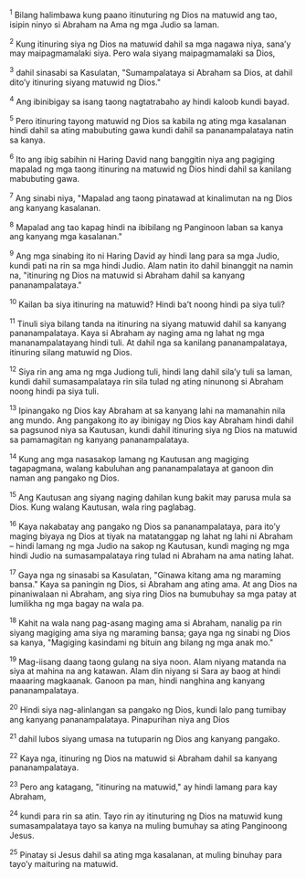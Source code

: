 <sup>1</sup>
Bilang halimbawa kung paano itinuturing ng Dios na matuwid ang tao, isipin ninyo si Abraham na Ama ng mga Judio sa laman. 

<sup>2</sup>
Kung itinuring siya ng Dios na matuwid dahil sa mga nagawa niya, sanaʼy may maipagmamalaki siya. Pero wala siyang maipagmamalaki sa Dios, 

<sup>3</sup>
dahil sinasabi sa Kasulatan, "Sumampalataya si Abraham sa Dios, at dahil ditoʼy itinuring siyang matuwid ng Dios." 

<sup>4</sup>
Ang ibinibigay sa isang taong nagtatrabaho ay hindi kaloob kundi bayad. 

<sup>5</sup>
Pero itinuring tayong matuwid ng Dios sa kabila ng ating mga kasalanan hindi dahil sa ating mabubuting gawa kundi dahil sa pananampalataya natin sa kanya. 

<sup>6</sup>
Ito ang ibig sabihin ni Haring David nang banggitin niya ang pagiging mapalad ng mga taong itinuring na matuwid ng Dios hindi dahil sa kanilang mabubuting gawa. 

<sup>7</sup>
Ang sinabi niya, "Mapalad ang taong pinatawad at kinalimutan na ng Dios ang kanyang kasalanan. 

<sup>8</sup>
Mapalad ang tao kapag hindi na ibibilang ng Panginoon laban sa kanya ang kanyang mga kasalanan." 

<sup>9</sup>
Ang mga sinabing ito ni Haring David ay hindi lang para sa mga Judio, kundi pati na rin sa mga hindi Judio. Alam natin ito dahil binanggit na namin na, "itinuring ng Dios na matuwid si Abraham dahil sa kanyang pananampalataya." 

<sup>10</sup>
Kailan ba siya itinuring na matuwid? Hindi baʼt noong hindi pa siya tuli? 

<sup>11</sup>
Tinuli siya bilang tanda na itinuring na siyang matuwid dahil sa kanyang pananampalataya. Kaya si Abraham ay naging ama ng lahat ng mga mananampalatayang hindi tuli. At dahil nga sa kanilang pananampalataya, itinuring silang matuwid ng Dios. 

<sup>12</sup>
Siya rin ang ama ng mga Judiong tuli, hindi lang dahil silaʼy tuli sa laman, kundi dahil sumasampalataya rin sila tulad ng ating ninunong si Abraham noong hindi pa siya tuli.

<sup>13</sup>
Ipinangako ng Dios kay Abraham at sa kanyang lahi na mamanahin nila ang mundo. Ang pangakong ito ay ibinigay ng Dios kay Abraham hindi dahil sa pagsunod niya sa Kautusan, kundi dahil itinuring siya ng Dios na matuwid sa pamamagitan ng kanyang pananampalataya. 

<sup>14</sup>
Kung ang mga nasasakop lamang ng Kautusan ang magiging tagapagmana, walang kabuluhan ang pananampalataya at ganoon din naman ang pangako ng Dios. 

<sup>15</sup>
Ang Kautusan ang siyang naging dahilan kung bakit may parusa mula sa Dios. Kung walang Kautusan, wala ring paglabag. 

<sup>16</sup>
Kaya nakabatay ang pangako ng Dios sa pananampalataya, para itoʼy maging biyaya ng Dios at tiyak na matatanggap ng lahat ng lahi ni Abraham – hindi lamang ng mga Judio na sakop ng Kautusan, kundi maging ng mga hindi Judio na sumasampalataya ring tulad ni Abraham na ama nating lahat. 

<sup>17</sup>
Gaya nga ng sinasabi sa Kasulatan, "Ginawa kitang ama ng maraming bansa." Kaya sa paningin ng Dios, si Abraham ang ating ama. At ang Dios na pinaniwalaan ni Abraham, ang siya ring Dios na bumubuhay sa mga patay at lumilikha ng mga bagay na wala pa. 

<sup>18</sup>
Kahit na wala nang pag-asang maging ama si Abraham, nanalig pa rin siyang magiging ama siya ng maraming bansa; gaya nga ng sinabi ng Dios sa kanya, "Magiging kasindami ng bituin ang bilang ng mga anak mo." 

<sup>19</sup>
Mag-iisang daang taong gulang na siya noon. Alam niyang matanda na siya at mahina na ang katawan. Alam din niyang si Sara ay baog at hindi maaaring magkaanak. Ganoon pa man, hindi nanghina ang kanyang pananampalataya. 

<sup>20</sup>
Hindi siya nag-alinlangan sa pangako ng Dios, kundi lalo pang tumibay ang kanyang pananampalataya. Pinapurihan niya ang Dios 

<sup>21</sup>
dahil lubos siyang umasa na tutuparin ng Dios ang kanyang pangako. 

<sup>22</sup>
Kaya nga, itinuring ng Dios na matuwid si Abraham dahil sa kanyang pananampalataya. 

<sup>23</sup>
Pero ang katagang, "itinuring na matuwid," ay hindi lamang para kay Abraham, 

<sup>24</sup>
kundi para rin sa atin. Tayo rin ay itinuturing ng Dios na matuwid kung sumasampalataya tayo sa kanya na muling bumuhay sa ating Panginoong Jesus. 

<sup>25</sup>
Pinatay si Jesus dahil sa ating mga kasalanan, at muling binuhay para tayoʼy maituring na matuwid.